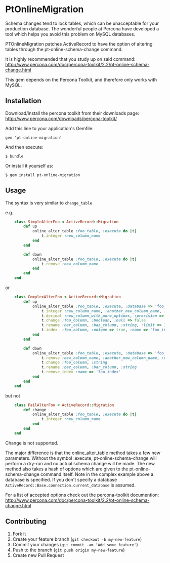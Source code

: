# PtOnlineMigration

Schema changes tend to lock tables, which can be unacceptable for your production
database. The wonderful people at Percona have developed a tool which helps you
avoid this problem on MySQL databases.

PTOnlineMigration patches ActiveRecord to have the option of altering tables through
the pt-online-schema-change command.

It is highly recommended that you study up on said command:
	http://www.percona.com/doc/percona-toolkit/2.2/pt-online-schema-change.html

This gem depends on the Percona Toolkit, and therefore only works with MySQL.

## Installation

Download/install the percona toolkit from their downloads page:
	http://www.percona.com/downloads/percona-toolkit/

Add this line to your application's Gemfile:

	gem 'pt-online-migration'

And then execute:

	$ bundle

Or install it yourself as:

	$ gem install pt-online-migration

## Usage

The syntax is very similar to `change_table`

e.g.

```ruby
	class SimpleAlterFoo < ActiveRecord::Migration
		def up
			online_alter_table :foo_table, :execute do |t|
				t.integer :new_column_name
			end
		end

		def down
			online_alter_table :foo_table, :execute do |t|
				t.remove :new_column_name
			end
		end
	end
```

or

```ruby
	class ComplexAlterFoo < ActiveRecord::Migration
		def up
			online_alter_table :foo_table, :execute, :database => 'foo_database', :critical_load => 'Threads_running:50' do |t|
				t.integer :new_column_name, :another_new_column_name, :limit => 7
				t.decimal :new_column_with_more_options, :precision => 5, :scale => 3
				t.change :foo_column, :boolean, :null => false
				t.rename :bar_column, :baz_column, :string, :limit => 140
				t.index  :foo_column, :unique => true, :name => 'foo_index'
			end
		end

		def down
			online_alter_table :foo_table, :execute, :database => 'foo_database', :critical_load => 'Threads_running:50' do |t|
				t.remove :new_column_name, :another_new_column_name, :new_column_with_more_options
				t.change :foo_column, :string
				t.rename :baz_column, :bar_column, :string
				t.remove_index :name => 'foo_index'
			end
		end
	end
```

but not

```ruby
	class FailAlterFoo < ActiveRecord::Migration
		def change
			online_alter_table :foo_table, :execute do |t|
				t.integer :new_column_name
			end
		end
	end
```

Change is not supported.

The major difference is that the online_alter_table method takes a few new parameters.
Without the symbol :execute, pt-online-schema-change will perform a dry-run and no actual schema change will be made.
The new method also takes a hash of options which are given to the pt-online-schema-change
command itself. Note in the complex example above a database is specified. If you
don't specify a database  `ActiveRecord::Base.connection.current_database` is assumed.

For a list of accepted options check out the percona-toolkit documention:
	http://www.percona.com/doc/percona-toolkit/2.2/pt-online-schema-change.html

## Contributing

1. Fork it
2. Create your feature branch (`git checkout -b my-new-feature`)
3. Commit your changes (`git commit -am 'Add some feature'`)
4. Push to the branch (`git push origin my-new-feature`)
5. Create new Pull Request
